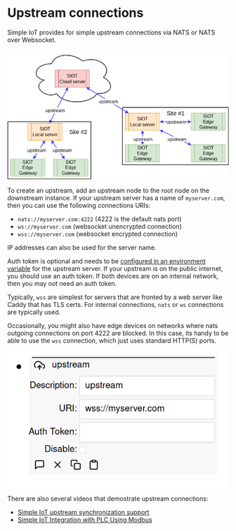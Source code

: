 # Upstream connections

Simple IoT provides for simple upstream connections via NATS or NATS over
Websocket.

![upstream](images/multiple-upstream.png)

To create an upstream, add an upstream node to the root node on the downstream
instance. If your upstream server has a name of `myserver.com`, then you can use
the following connections URIs:

- `nats://myserver.com:4222` (4222 is the default nats port)
- `ws://myserver.com` (websocket unencrypted connection)
- `wss://myserver.com` (websocket encrypted connection)

IP addresses can also be used for the server name.

Auth token is optional and needs to be
[configured in an environment variable](configuration.md) for the upstream
server. If your upstream is on the public internet, you should use an auth
token. If both devices are on an internal network, then you may not need an auth
token.

Typically, `wss` are simplest for servers that are fronted by a web server like
Caddy that has TLS certs. For internal connections, `nats` or `ws` connections
are typically used.

Occasionally, you might also have edge devices on networks where nats outgoing
connections on port 4222 are blocked. In this case, its handy to be able to use
the `wss` connection, which just uses standard HTTP(S) ports.

![upstream](images/upstream.png)

There are also several videos that demostrate upstream connections:

- [Simple IoT upstream synchronization support](https://youtu.be/6xB-gXUynQc)
- [Simple IoT Integration with PLC Using Modbus](https://youtu.be/-1PuBoTAzPE)
